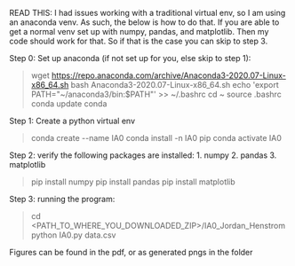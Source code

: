 

READ THIS: I had issues working with a traditional virtual env, so I am using an anaconda venv. As such, the below
is how to do that. If you are able to get a normal venv set up with numpy, pandas, and matplotlib. Then my code should work for that. So if that is the case you can skip to step 3.

Step 0: Set up anaconda (if not set up for you, else skip to step 1):

> wget https://repo.anaconda.com/archive/Anaconda3-2020.07-Linux-x86_64.sh
> bash Anaconda3-2020.07-Linux-x86_64.sh
> echo 'export PATH="~/anaconda3/bin:$PATH"' >> ~/.bashrc
> cd ~
> source .bashrc
> conda update conda

Step 1: Create a python virtual env

> conda create --name IA0
> conda install -n IA0 pip
> conda activate IA0

Step 2: verify the following packages are installed:
    1. numpy
    2. pandas
    3. matplotlib

> pip install numpy
> pip install pandas
> pip install matplotlib

Step 3: running the program:

> cd <PATH_TO_WHERE_YOU_DOWNLOADED_ZIP>/IA0_Jordan_Henstrom
> python IA0.py data.csv

Figures can be found in the pdf, or as generated pngs in the folder